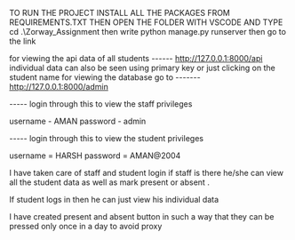 TO RUN THE PROJECT INSTALL ALL THE PACKAGES FROM REQUIREMENTS.TXT
THEN OPEN THE FOLDER WITH VSCODE AND TYPE cd .\Zorway_Assignment
then write python manage.py runserver then go to the link

for viewing the api data of all students  ------ http://127.0.0.1:8000/api
individual data can also be seen using primary key or just clicking on the student name
for viewing the database go to ------- http://127.0.0.1:8000/admin



----- login through this to view the staff privileges

username - AMAN
password - admin 

----- login through this to view the student privileges

username = HARSH
password = AMAN@2004

I have taken care of staff and student login if staff is there he/she can view all the student data as well as mark present or absent . 

If student logs in  then he can just view his individual data 

I have created present and absent button in such a way that they can be pressed only once in a day to avoid proxy 
